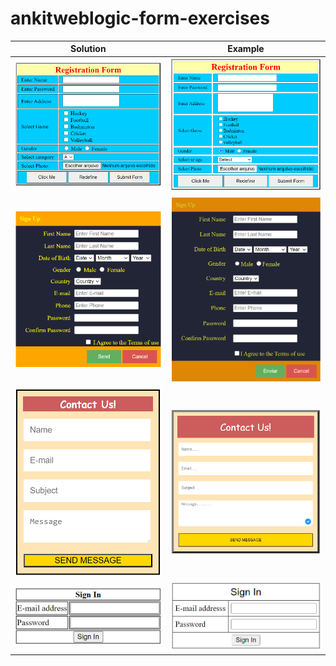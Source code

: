 # ankitweblogic-form-exercises

| Solution 	| Example 	
|---	    |---	
| ![](assets/registrationform_solution.png) 	| ![](assets/registrationform_example.png)
| ![](assets/signup_solution.png) 	            | ![](assets/signup_example.png)
| ![](assets/contactus_solution.png) 	        | ![](assets/contactus_example.png)
| ![](assets/signin_solution.png) 	            | ![](assets/signin_example.png)
